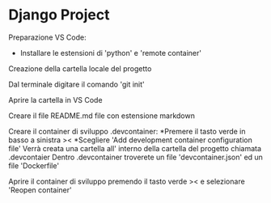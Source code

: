 Django Project
===
Preparazione VS Code:
* Installare le estensioni di 'python' e 'remote container'

Creazione della cartella locale del progetto

Dal terminale digitare il comando 'git init'

Aprire la cartella in VS Code

Creare il file README.md file con estensione markdown

Creare il container di sviluppo .devcontainer:
*Premere il tasto verde in basso a sinistra ><
*Scegliere 'Add development container configuration file'
    Verrà creata una cartella all' interno della cartella del progetto chiamata .devcontaier
    Dentro .devcontainer troverete un file 'devcontainer.json' ed un file 'Dockerfile'

Aprire il container di sviluppo premendo il tasto verde >< e selezionare 'Reopen container'